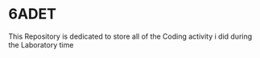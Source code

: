 # 6ADET
This Repository is dedicated to store all of the Coding activity i did during the Laboratory time
